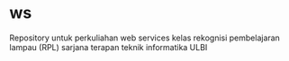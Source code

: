 # ws
Repository untuk perkuliahan web services kelas rekognisi pembelajaran lampau (RPL) sarjana terapan teknik informatika ULBI
